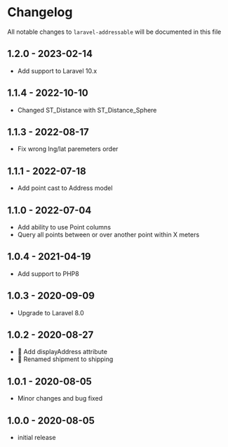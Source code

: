 # Changelog

All notable changes to `laravel-addressable` will be documented in this file

## 1.2.0 - 2023-02-14
- Add support to Laravel 10.x

## 1.1.4 - 2022-10-10
- Changed ST_Distance with ST_Distance_Sphere

## 1.1.3 - 2022-08-17
- Fix wrong lng/lat paremeters order

## 1.1.1 - 2022-07-18
- Add point cast to Address model

## 1.1.0 - 2022-07-04
- Add ability to use Point columns
- Query all points between or over another point within X meters

## 1.0.4 - 2021-04-19
- Add support to PHP8

## 1.0.3 - 2020-09-09
- Upgrade to Laravel 8.0

## 1.0.2 - 2020-08-27
- 💅 Add displayAddress attribute
- 🐛 Renamed shipment to shipping

## 1.0.1 - 2020-08-05
- Minor changes and bug fixed

## 1.0.0 - 2020-08-05
- initial release
